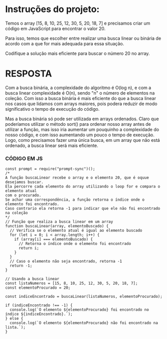 # Instruções do projeto:

Temos o array [15, 8, 10, 25, 12, 30, 5, 20, 18, 7] e precisamos criar um código em JavaScript para encontrar o valor 20.

Para isso, temos que escolher entre realizar uma busca linear ou binária de acordo com a que for mais adequada para essa situação.

Codifique a solução mais eficiente para buscar o número 20 no array.

# RESPOSTA

Com a busca binária, a complexidade do algoritmo é O(log n), e com a busca linear complexidade é O(n), sendo "n" o número de elementos na coleção. Com isso a busca binária é mais eficiente do que a busca linear nos casos que lidamos com arrays maiores, pois podera reduzir de modo significativo o tempo de execução do código.

Mas a busca binária só pode ser utilizada em arrays ordenados. Claro que poderíamos utilizar o método sort() para ordenar nosso array antes de utilizar a função, mas isso iria aumentar um pouquinho a complexidade do nosso código, e com isso aumentando um pouco o tempo de execução. Logo, como precisamos fazer uma única busca, em um array que não está ordenado, a busca linear será mais eficiente.


### CÓDIGO EM JS

```JS
const prompt = require("prompt-sync")();
/* 
A função buscaLinear recebe o array e o elemento 20, que é oquue desejamos buscar.
Ela percorre cada elemento do array utilizando o loop for e compara o elemento atual 
com o procurado.
Se achar uma correspondência, a função retorna o índice onde o elemento foi encontrado.
Caso contrario ela retorna -1 para indicar que ele não foi encontrado na coleção  
*/
// Função que realiza a busca linear em um array
function buscaLinear(array, elementoBuscado) {
  // Verifica se o elemento atual é igual ao elemento buscado
  for (let i = 0; i < array.length; i++) {
    if (array[i] === elementoBuscado) {
      // Retorna o índice onde o elemento foi encontrado
      return i; 
    }
  }
  // Caso o elemento não seja encontrado, retorna -1
  return -1; 
}

// Usando a busca linear
const listaNumeros = [15, 8, 10, 25, 12, 30, 5, 20, 18, 7];
const elementoProcurado = 20;

const indiceEncontrado = buscaLinear(listaNumeros, elementoProcurado);

if (indiceEncontrado !== -1) {
  console.log(`O elemento ${elementoProcurado} foi encontrado no índice ${indiceEncontrado}.`);
} else {
  console.log(`O elemento ${elementoProcurado} não foi encontrado na lista.`);
}
```
